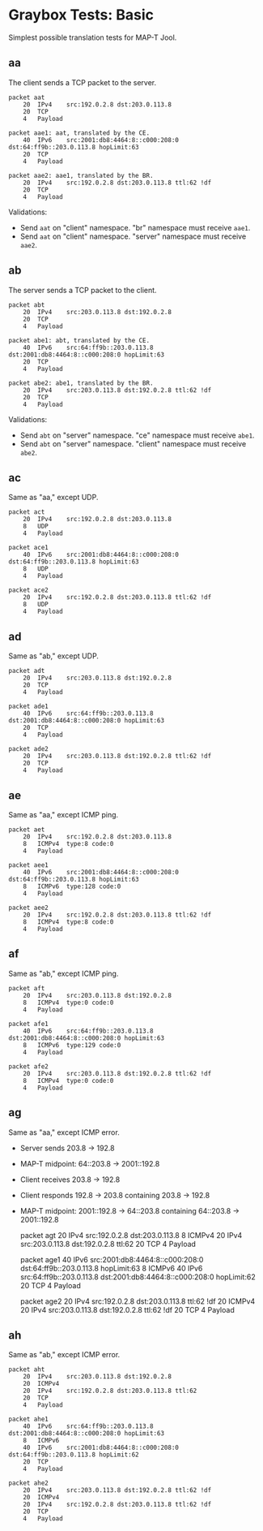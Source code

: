 # Graybox Tests: Basic

Simplest possible translation tests for MAP-T Jool.

## aa

The client sends a TCP packet to the server.

	packet aat
		20	IPv4	src:192.0.2.8 dst:203.0.113.8
		20	TCP
		4	Payload

	packet aae1: aat, translated by the CE.
		40	IPv6	src:2001:db8:4464:8::c000:208:0 dst:64:ff9b::203.0.113.8 hopLimit:63
		20	TCP
		4	Payload

	packet aae2: aae1, translated by the BR.
		20	IPv4	src:192.0.2.8 dst:203.0.113.8 ttl:62 !df
		20	TCP
		4	Payload

Validations:

- Send `aat` on "client" namespace. "br" namespace must receive `aae1`.
- Send `aat` on "client" namespace. "server" namespace must receive `aae2`. 

## ab

The server sends a TCP packet to the client.

	packet abt
		20	IPv4	src:203.0.113.8 dst:192.0.2.8
		20	TCP
		4	Payload

	packet abe1: abt, translated by the CE.
		40	IPv6	src:64:ff9b::203.0.113.8 dst:2001:db8:4464:8::c000:208:0 hopLimit:63
		20	TCP
		4	Payload

	packet abe2: abe1, translated by the BR.
		20	IPv4	src:203.0.113.8 dst:192.0.2.8 ttl:62 !df
		20	TCP
		4	Payload

Validations:

- Send `abt` on "server" namespace. "ce" namespace must receive `abe1`.
- Send `abt` on "server" namespace. "client" namespace must receive `abe2`. 

## ac

Same as "aa," except UDP.

	packet act
		20	IPv4	src:192.0.2.8 dst:203.0.113.8
		8	UDP
		4	Payload

	packet ace1
		40	IPv6	src:2001:db8:4464:8::c000:208:0 dst:64:ff9b::203.0.113.8 hopLimit:63
		8	UDP
		4	Payload

	packet ace2
		20	IPv4	src:192.0.2.8 dst:203.0.113.8 ttl:62 !df
		8	UDP
		4	Payload

## ad

Same as "ab," except UDP.

	packet adt
		20	IPv4	src:203.0.113.8 dst:192.0.2.8
		20	TCP
		4	Payload

	packet ade1
		40	IPv6	src:64:ff9b::203.0.113.8 dst:2001:db8:4464:8::c000:208:0 hopLimit:63
		20	TCP
		4	Payload

	packet ade2
		20	IPv4	src:203.0.113.8 dst:192.0.2.8 ttl:62 !df
		20	TCP
		4	Payload

## ae

Same as "aa," except ICMP ping.

	packet aet
		20	IPv4	src:192.0.2.8 dst:203.0.113.8
		8	ICMPv4	type:8 code:0
		4	Payload

	packet aee1
		40	IPv6	src:2001:db8:4464:8::c000:208:0 dst:64:ff9b::203.0.113.8 hopLimit:63
		8	ICMPv6	type:128 code:0
		4	Payload

	packet aee2
		20	IPv4	src:192.0.2.8 dst:203.0.113.8 ttl:62 !df
		8	ICMPv4	type:8 code:0
		4	Payload

## af

Same as "ab," except ICMP ping.

	packet aft
		20	IPv4	src:203.0.113.8 dst:192.0.2.8
		8	ICMPv4	type:0 code:0
		4	Payload

	packet afe1
		40	IPv6	src:64:ff9b::203.0.113.8 dst:2001:db8:4464:8::c000:208:0 hopLimit:63
		8	ICMPv6	type:129 code:0
		4	Payload

	packet afe2
		20	IPv4	src:203.0.113.8 dst:192.0.2.8 ttl:62 !df
		8	ICMPv4	type:0 code:0
		4	Payload

## ag

Same as "aa," except ICMP error.

- Server sends 203.8 -> 192.8
- MAP-T midpoint: 64::203.8 -> 2001::192.8
- Client receives 203.8 -> 192.8
- Client responds 192.8 -> 203.8 containing 203.8 -> 192.8
- MAP-T midpoint: 2001::192.8 -> 64::203.8 containing 64::203.8 -> 2001::192.8


	packet agt
		20	IPv4	src:192.0.2.8 dst:203.0.113.8
		8	ICMPv4
		20	IPv4	src:203.0.113.8 dst:192.0.2.8 ttl:62
		20	TCP
		4	Payload

	packet age1
		40	IPv6	src:2001:db8:4464:8::c000:208:0 dst:64:ff9b::203.0.113.8 hopLimit:63
		8	ICMPv6
		40	IPv6	src:64:ff9b::203.0.113.8 dst:2001:db8:4464:8::c000:208:0 hopLimit:62
		20	TCP
		4	Payload

	packet age2
		20	IPv4	src:192.0.2.8 dst:203.0.113.8 ttl:62 !df
		20	ICMPv4
		20	IPv4	src:203.0.113.8 dst:192.0.2.8 ttl:62 !df
		20	TCP
		4	Payload

## ah

Same as "ab," except ICMP error.

	packet aht
		20	IPv4	src:203.0.113.8 dst:192.0.2.8
		20	ICMPv4
		20	IPv4	src:192.0.2.8 dst:203.0.113.8 ttl:62
		20	TCP
		4	Payload

	packet ahe1
		40	IPv6	src:64:ff9b::203.0.113.8 dst:2001:db8:4464:8::c000:208:0 hopLimit:63
		8	ICMPv6
		40	IPv6	src:2001:db8:4464:8::c000:208:0 dst:64:ff9b::203.0.113.8 hopLimit:62
		20	TCP
		4	Payload

	packet ahe2
		20	IPv4	src:203.0.113.8 dst:192.0.2.8 ttl:62 !df
		20	ICMPv4
		20	IPv4	src:192.0.2.8 dst:203.0.113.8 ttl:62 !df
		20	TCP
		4	Payload
